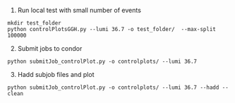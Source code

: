 1. Run local test with small number of events
```
mkdir test_folder
python controlPlotsGGH.py --lumi 36.7 -o test_folder/  --max-split 100000
```
2. Submit jobs to condor
```
python submitJob_controlPlot.py -o controlplots/ --lumi 36.7 
```
3. Hadd subjob files and plot 
```
python submitJob_controlPlot.py -o controlplots/ --lumi 36.7 --hadd --clean
```
